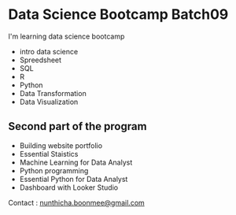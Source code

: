 # Data Science Bootcamp Batch09

I'm learning data science bootcamp 

- intro data science
- Spreedsheet
- SQL
- R
- Python
- Data Transformation
- Data Visualization

## Second part of the program

- Building website portfolio
- Essential Staistics
- Machine Learning for Data Analyst
- Python programming
- Essential Python for Data Analyst
- Dashboard with Looker Studio

Contact : nunthicha.boonmee@gmail.com
